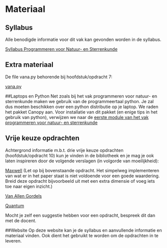 # Materiaal

## Syllabus
Alle benodigde informatie voor dit vak kan gevonden
worden in de syllabus.

[Syllabus Programmeren voor Natuur- en Sterrenkunde](prog2_20160330_1.pdf)

## Extra materiaal
De file vana.py behorende bij hoofdstuk/opdracht 7:

[vana.py](vana.py)

##Laptops en Python
Net zoals bij het vak programmeren voor natuur- en sterrenkunde maken we gebruik van de programmeertaal python.
Je zal dus moeten beschikken over een python distributie op je laptop. We raden het pakket Canopy aan.
Voor installatie van dit pakket (en enige tips in het gebruik van python), verwijzen we naar de [eerste module
van het vak programmeren voor natuur- en sterrenkunde](https://progns.mprog.nl/module-1/basiselementen)

## Vrije keuze opdrachten
Achtergrond informatie m.b.t. drie vrije keuze opdrachten (hoofdstuk/opdracht 10) kun 
je vinden in de bibliotheek en je mag je ook laten inspireren door de volgende 
verslagen (in volgorde van moeilijkheid):

[Maxwell](numnat_maxwell.pdf)
(Let op bij bovenstaande opdracht. Het simpelweg implementeren van wat er in
het paper staat is niet voldoende voor een goede waardering. Breid deze 
opdracht bijvoorbeeld uit met een extra dimensie of voeg iets toe naar eigen
inzicht.)

[Van Allen Gordels](numnat_vanallen.pdf)

[Quantum](numnat_quantum.pdf)

Mocht je zelf een suggestie hebben voor een opdracht, bespreek dit dan met de docent.

##Website
Op deze website kan je de syllabus en aanvullende informatie en materiaal vinden. Ook dient het gebruikt te worden om de opdrachten in te leveren. 


